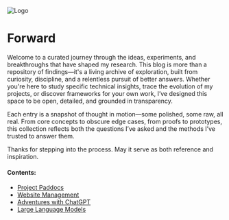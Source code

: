 ![Logo](https://github.com/padsRepo/datasphere/blob/2144dfa61a4ca20a1af10eea5d3a677604a3bf70/src/img/logos/padslogo1.png)

# Forward
Welcome to a curated journey through the ideas, experiments, and breakthroughs that have shaped my research. This blog is more than a repository of findings—it's a living archive of exploration, built from curiosity, discipline, and a relentless pursuit of better answers. Whether you're here to study specific technical insights, trace the evolution of my projects, or discover frameworks for your own work, I’ve designed this space to be open, detailed, and grounded in transparency.

Each entry is a snapshot of thought in motion—some polished, some raw, all real. From core concepts to obscure edge cases, from proofs to prototypes, this collection reflects both the questions I’ve asked and the methods I’ve trusted to answer them.

Thanks for stepping into the process. May it serve as both reference and inspiration.

#### Contents:
 + [Project Paddocs](project_paddocs.md)
 + [Website Management](website_management.md)
 + [Adventures with ChatGPT](adventures_with_chatgpt.md)
 + [Large Language Models](llm.md)
